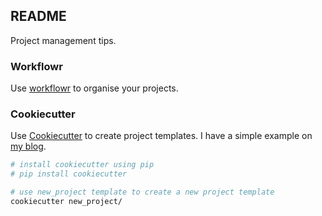 ## README

Project management tips.

### Workflowr

Use [workflowr](https://jdblischak.github.io/workflowr/) to organise your projects.

### Cookiecutter

Use [Cookiecutter](https://cookiecutter.readthedocs.io/en/latest/) to create project templates. I have a simple example on [my blog](https://davetang.org/muse/2018/02/09/organising-computational-biology-projects-cookiecutter/).

```bash
# install cookiecutter using pip
# pip install cookiecutter

# use new_project template to create a new project template
cookiecutter new_project/
```

